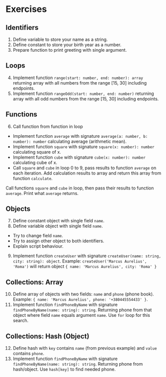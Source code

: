 # Exercises

## Identifiers

1. Define variable to store your name as a string.
2. Define constant to store your birth year as a number.
3. Prepare function to print greeting with single argument.

## Loops

4. Implement function `range(start: number, end: number): array` returning
array with all numbers from the range [15, 30] including endpoints.
5. Implement function `rangeOdd(start: number, end: number)` returning
array with all odd numbers from the range [15, 30] including endpoints.

## Functions

6. Call function from function in loop
- Implement function `average` with signature
`average(a: number, b: number): number` calculating average (arithmetic mean).
- Implement function `square` with signature
`square(x: number): number` calculating square of x.
- Implement function `cube` with signature
`cube(x: number): number` calculating cube of x.
- Call `square` and `cube` in loop 0 to 9, pass results to function `average`
on each iteration. Add calculation results to array and return this array from
function `calculate`.

Call functions `square` and `cube` in loop, then pass their results to
function `average`. Print what `average` returns.

## Objects

7. Define constant object with single field `name`.
8. Define variable object with single field `name`.
- Try to change field `name`.
- Try to assign other object to both identifiers.
- Explain script behaviour.
9. Implement function `createUser` with signature
`createUser(name: string, city: string): object`. Example:
`createUser('Marcus Aurelius', 'Roma')` will return object
`{ name: 'Marcus Aurelius', city: 'Roma' }`

## Collections: Array

10. Define array of objects with two fields: `name` and `phone` (phone book).
Example: `{ name: 'Marcus Aurelius', phone: '+380445554433' }`.
11. Implement function `findPhoneByName` with signature
`findPhoneByName(name: string): string`. Returning phone from that object
where field `name` equals argument `name`. Use `for` loop for this search.

## Collections: Hash (Object)

12. Define hash with `key` contains `name` (from previous example) and `value`
contains `phone`.
13. Implement function `findPhoneByName` with signature
`findPhoneByName(name: string): string`. Returning phone from hash/object.
Use `hash[key]` to find needed phone.
